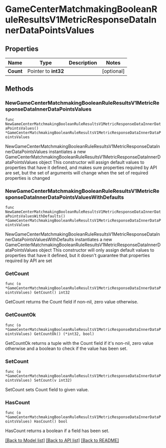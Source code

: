 # GameCenterMatchmakingBooleanRuleResultsV1MetricResponseDataInnerDataPointsValues

## Properties

Name | Type | Description | Notes
------------ | ------------- | ------------- | -------------
**Count** | Pointer to **int32** |  | [optional] 

## Methods

### NewGameCenterMatchmakingBooleanRuleResultsV1MetricResponseDataInnerDataPointsValues

`func NewGameCenterMatchmakingBooleanRuleResultsV1MetricResponseDataInnerDataPointsValues() *GameCenterMatchmakingBooleanRuleResultsV1MetricResponseDataInnerDataPointsValues`

NewGameCenterMatchmakingBooleanRuleResultsV1MetricResponseDataInnerDataPointsValues instantiates a new GameCenterMatchmakingBooleanRuleResultsV1MetricResponseDataInnerDataPointsValues object
This constructor will assign default values to properties that have it defined,
and makes sure properties required by API are set, but the set of arguments
will change when the set of required properties is changed

### NewGameCenterMatchmakingBooleanRuleResultsV1MetricResponseDataInnerDataPointsValuesWithDefaults

`func NewGameCenterMatchmakingBooleanRuleResultsV1MetricResponseDataInnerDataPointsValuesWithDefaults() *GameCenterMatchmakingBooleanRuleResultsV1MetricResponseDataInnerDataPointsValues`

NewGameCenterMatchmakingBooleanRuleResultsV1MetricResponseDataInnerDataPointsValuesWithDefaults instantiates a new GameCenterMatchmakingBooleanRuleResultsV1MetricResponseDataInnerDataPointsValues object
This constructor will only assign default values to properties that have it defined,
but it doesn't guarantee that properties required by API are set

### GetCount

`func (o *GameCenterMatchmakingBooleanRuleResultsV1MetricResponseDataInnerDataPointsValues) GetCount() int32`

GetCount returns the Count field if non-nil, zero value otherwise.

### GetCountOk

`func (o *GameCenterMatchmakingBooleanRuleResultsV1MetricResponseDataInnerDataPointsValues) GetCountOk() (*int32, bool)`

GetCountOk returns a tuple with the Count field if it's non-nil, zero value otherwise
and a boolean to check if the value has been set.

### SetCount

`func (o *GameCenterMatchmakingBooleanRuleResultsV1MetricResponseDataInnerDataPointsValues) SetCount(v int32)`

SetCount sets Count field to given value.

### HasCount

`func (o *GameCenterMatchmakingBooleanRuleResultsV1MetricResponseDataInnerDataPointsValues) HasCount() bool`

HasCount returns a boolean if a field has been set.


[[Back to Model list]](../README.md#documentation-for-models) [[Back to API list]](../README.md#documentation-for-api-endpoints) [[Back to README]](../README.md)


